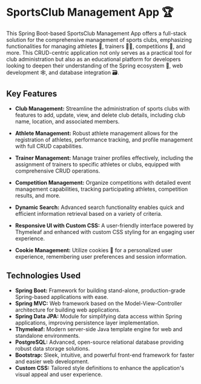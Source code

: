 # SportsClub Management App 🏆

This Spring Boot-based SportsClub Management App offers a full-stack solution for the comprehensive management of sports clubs, emphasizing functionalities for managing athletes 🏃, trainers 🏋️‍♂️, competitions 🏅, and more. This CRUD-centric application not only serves as a practical tool for club administration but also as an educational platform for developers looking to deepen their understanding of the Spring ecosystem 🌱, web development 🕸️, and database integration 🗃️.

## Key Features

- **Club Management:** Streamline the administration of sports clubs with features to add, update, view, and delete club details, including club name, location, and associated members.

- **Athlete Management:** Robust athlete management allows for the registration of athletes, performance tracking, and profile management with full CRUD capabilities.

- **Trainer Management:** Manage trainer profiles effectively, including the assignment of trainers to specific athletes or clubs, equipped with comprehensive CRUD operations.

- **Competition Management:** Organize competitions with detailed event management capabilities, tracking participating athletes, competition results, and more.

- **Dynamic Search:** Advanced search functionality enables quick and efficient information retrieval based on a variety of criteria.

- **Responsive UI with Custom CSS:** A user-friendly interface powered by Thymeleaf and enhanced with custom CSS styling for an engaging user experience.

- **Cookie Management:** Utilize cookies 🍪 for a personalized user experience, remembering user preferences and session information.

## Technologies Used

- **Spring Boot:** Framework for building stand-alone, production-grade Spring-based applications with ease.
- **Spring MVC:** Web framework based on the Model-View-Controller architecture for building web applications.
- **Spring Data JPA:** Module for simplifying data access within Spring applications, improving persistence layer implementation.
- **Thymeleaf:** Modern server-side Java template engine for web and standalone environments.
- **PostgreSQL:** Advanced, open-source relational database providing robust data storage solutions.
- **Bootstrap:** Sleek, intuitive, and powerful front-end framework for faster and easier web development.
- **Custom CSS:** Tailored style definitions to enhance the application's visual appeal and user experience.
